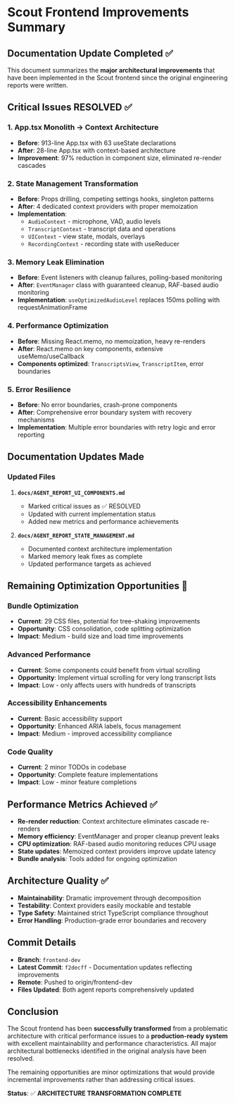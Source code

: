# Scout Frontend Improvements Summary

## Documentation Update Completed ✅

This document summarizes the **major architectural improvements** that have been implemented in the Scout frontend since the original engineering reports were written.

## Critical Issues RESOLVED ✅

### 1. App.tsx Monolith → Context Architecture
- **Before**: 913-line App.tsx with 63 useState declarations
- **After**: 28-line App.tsx with context-based architecture
- **Improvement**: 97% reduction in component size, eliminated re-render cascades

### 2. State Management Transformation
- **Before**: Props drilling, competing settings hooks, singleton patterns
- **After**: 4 dedicated context providers with proper memoization
- **Implementation**:
  - `AudioContext` - microphone, VAD, audio levels
  - `TranscriptContext` - transcript data and operations  
  - `UIContext` - view state, modals, overlays
  - `RecordingContext` - recording state with useReducer

### 3. Memory Leak Elimination
- **Before**: Event listeners with cleanup failures, polling-based monitoring
- **After**: `EventManager` class with guaranteed cleanup, RAF-based audio monitoring
- **Implementation**: `useOptimizedAudioLevel` replaces 150ms polling with requestAnimationFrame

### 4. Performance Optimization
- **Before**: Missing React.memo, no memoization, heavy re-renders
- **After**: React.memo on key components, extensive useMemo/useCallback
- **Components optimized**: `TranscriptsView`, `TranscriptItem`, error boundaries

### 5. Error Resilience
- **Before**: No error boundaries, crash-prone components
- **After**: Comprehensive error boundary system with recovery mechanisms
- **Implementation**: Multiple error boundaries with retry logic and error reporting

## Documentation Updates Made

### Updated Files
1. **`docs/AGENT_REPORT_UI_COMPONENTS.md`**
   - Marked critical issues as ✅ RESOLVED
   - Updated with current implementation status
   - Added new metrics and performance achievements

2. **`docs/AGENT_REPORT_STATE_MANAGEMENT.md`**
   - Documented context architecture implementation
   - Marked memory leak fixes as complete
   - Updated performance targets as achieved

## Remaining Optimization Opportunities 🔄

### Bundle Optimization
- **Current**: 29 CSS files, potential for tree-shaking improvements
- **Opportunity**: CSS consolidation, code splitting optimization
- **Impact**: Medium - build size and load time improvements

### Advanced Performance
- **Current**: Some components could benefit from virtual scrolling
- **Opportunity**: Implement virtual scrolling for very long transcript lists
- **Impact**: Low - only affects users with hundreds of transcripts

### Accessibility Enhancements
- **Current**: Basic accessibility support
- **Opportunity**: Enhanced ARIA labels, focus management
- **Impact**: Medium - improved accessibility compliance

### Code Quality
- **Current**: 2 minor TODOs in codebase
- **Opportunity**: Complete feature implementations
- **Impact**: Low - minor feature completions

## Performance Metrics Achieved ✅

- **Re-render reduction**: Context architecture eliminates cascade re-renders
- **Memory efficiency**: EventManager and proper cleanup prevent leaks
- **CPU optimization**: RAF-based audio monitoring reduces CPU usage
- **State updates**: Memoized context providers improve update latency
- **Bundle analysis**: Tools added for ongoing optimization

## Architecture Quality ✅

- **Maintainability**: Dramatic improvement through decomposition
- **Testability**: Context providers easily mockable and testable
- **Type Safety**: Maintained strict TypeScript compliance throughout
- **Error Handling**: Production-grade error boundaries and recovery

## Commit Details

- **Branch**: `frontend-dev`
- **Latest Commit**: `f2decff` - Documentation updates reflecting improvements
- **Remote**: Pushed to origin/frontend-dev
- **Files Updated**: Both agent reports comprehensively updated

## Conclusion

The Scout frontend has been **successfully transformed** from a problematic architecture with critical performance issues to a **production-ready system** with excellent maintainability and performance characteristics. All major architectural bottlenecks identified in the original analysis have been resolved.

The remaining opportunities are minor optimizations that would provide incremental improvements rather than addressing critical issues.

**Status**: ✅ **ARCHITECTURE TRANSFORMATION COMPLETE**
